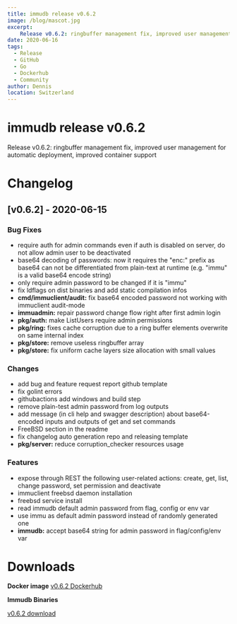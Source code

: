 ```yaml
---
title: immudb release v0.6.2
image: /blog/mascot.jpg
excerpt: 
    Release v0.6.2: ringbuffer management fix, improved user management for automatic deployment, improved container support
date: 2020-06-16
tags: 
  - Release
  - GitHub
  - Go
  - Dockerhub
  - Community
author: Dennis
location: Switzerland
---
```


# immudb release v0.6.2

Release v0.6.2: ringbuffer management fix, improved user management for automatic deployment, improved container support

# Changelog

<a name="v0.6.2"></a>
## [v0.6.2] - 2020-06-15
### Bug Fixes
- require auth for admin commands even if auth is disabled on server, do not allow admin user to be deactivated
- base64 decoding of passwords: now it requires the "enc:" prefix as base64 can not be differentiated from plain-text at runtime (e.g. "immu" is a valid base64 encode string)
- only require admin password to be changed if it is "immu"
- fix ldflags on dist binaries and add static compilation infos
- **cmd/immuclient/audit:** fix base64 encoded password not working with immuclient audit-mode
- **immuadmin:** repair password change flow right after first admin login
- **pkg/auth:** make ListUsers require admin permissions
- **pkg/ring:** fixes cache corruption due to a ring buffer elements overwrite  on same internal index
- **pkg/store:** remove useless ringbuffer array
- **pkg/store:** fix uniform cache layers size allocation with small values

### Changes
- add bug and feature request report github template
- fix golint errors
- githubactions add windows and build step
- remove plain-test admin password from log outputs
- add message (in cli help and swagger description) about base64-encoded inputs and outputs of get and set commands
- FreeBSD section in the readme
- fix changelog auto generation repo and releasing template
- **pkg/server:** reduce corruption_checker resources usage

### Features
- expose through REST the following user-related actions: create, get, list, change password, set permission and deactivate
- immuclient freebsd daemon installation
- freebsd service install
- read immudb default admin password from flag, config or env var
- use immu as default admin password instead of randomly generated one
- **immudb:** accept base64 string for admin password in flag/config/env var

# Downloads

**Docker image**
[v0.6.2 Dockerhub](https://hub.docker.com/r/codenotary/immudb)

**Immudb Binaries**

[v0.6.2 download](https://github.com/codenotary/immudb/releases/tag/v0.6.2)
